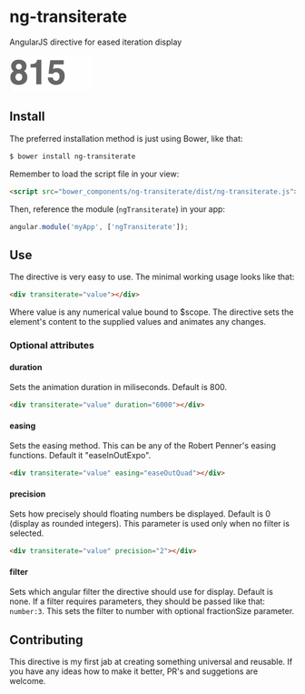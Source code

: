# ng-transiterate

AngularJS directive for eased iteration display

![illustration](_readme/test.gif)

## Install

The preferred installation method is just using Bower, like that:
```sh
$ bower install ng-transiterate
```
Remember to load the script file in your view:
```html
<script src="bower_components/ng-transiterate/dist/ng-transiterate.js"></script>
```
Then, reference the module (`ngTransiterate`) in your app:
```javascript
angular.module('myApp', ['ngTransiterate']);
```

## Use

The directive is very easy to use. The minimal working usage looks like that:
```html
<div transiterate="value"></div>
```
Where value is any numerical value bound to $scope. The directive sets the element's content to the supplied values and animates any changes.

### Optional attributes

#### duration
Sets the animation duration in miliseconds. Default is 800.
```html
<div transiterate="value" duration="6000"></div>
```
#### easing
Sets the easing method. This can be any of the Robert Penner's easing functions. Default it "easeInOutExpo".
```html
<div transiterate="value" easing="easeOutQuad"></div>
```
#### precision
Sets how precisely should floating numbers be displayed. Default is 0 (display as rounded integers). This parameter is used only when no filter is selected.
```html
<div transiterate="value" precision="2"></div>
```
#### filter
Sets which angular filter the directive should use for display. Default is none. If a filter requires parameters, they should be passed like that: `number:3`. This sets the filter to number with optional fractionSize parameter.
<div transiterate="value" filter="number:3"></div>

## Contributing

This directive is my first jab at creating something universal and reusable. If you have any ideas how to make it better, PR's and suggetions are welcome.
